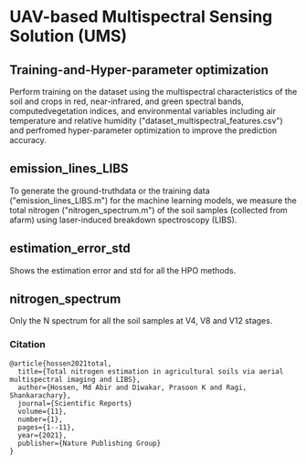 # UAV-based Multispectral Sensing Solution (UMS)
## Training-and-Hyper-parameter optimization
Perform training on the dataset using the multispectral characteristics of the soil and crops in red, near-infrared, and green spectral bands, computedvegetation indices, and environmental variables including air temperature and relative humidity ("dataset_multispectral_features.csv") and perfromed hyper-parameter optimization to improve the prediction accuracy.
## emission_lines_LIBS
To generate the ground-truthdata or the training data ("emission_lines_LIBS.m") for the machine learning models, we measure the total nitrogen ("nitrogen_spectrum.m") of the soil samples (collected from afarm) using laser-induced breakdown spectroscopy (LIBS).
## estimation_error_std
Shows the estimation error and std for all the HPO methods.
## nitrogen_spectrum
Only the N spectrum for all the soil samples at V4, V8 and V12 stages.

### Citation
```
@article{hossen2021total,
  title={Total nitrogen estimation in agricultural soils via aerial multispectral imaging and LIBS},
  author={Hossen, Md Abir and Diwakar, Prasoon K and Ragi, Shankarachary},
  journal={Scientific Reports}
  volume={11},
  number={1},
  pages={1--11},
  year={2021},
  publisher={Nature Publishing Group}
}
```

